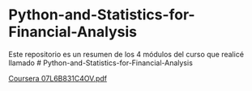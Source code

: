 # Python-and-Statistics-for-Financial-Analysis
Este repositorio es un resumen de los 4 módulos del curso que realicé llamado # Python-and-Statistics-for-Financial-Analysis

[Coursera 07L6B831C4OV.pdf](https://github.com/user-attachments/files/18714101/Coursera.07L6B831C4OV.pdf)
